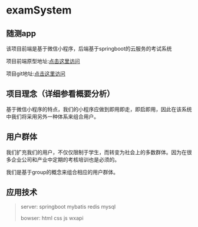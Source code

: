 # examSystem

## 随测app

该项目前端是基于微信小程序，后端基于springboot的云服务的考试系统

项目前端原型地址:[点击这里访问](https://free.modao.cc/app/47f8fce860de60a3a9d797dba3cfa361bc92646c?simulator_type=device&sticky&tdsourcetag=s_pctim_aiomsg)

项目git地址:[点击这里访问](https://github.com/monktiger/examSystem/)

## 项目理念（详细参看概要分析）

基于微信小程序的特点，我们的小程序应做到即用即走，即启即用，因此在该系统中我们将采用另外一种体系来组合用户。

## 用户群体

我们扩充我们的用户，不仅仅限制于学生，而转变为社会上的多数群体。因为在很多企业公司和产业中定期的考核培训也是必须的。

我们是基于group的概念来组合相应的用户群体。

## 应用技术

>server: springboot mybatis redis mysql
>
>bowser: html css js wxapi
